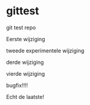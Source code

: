 # gittest
git test repo


Eerste wijziging

tweede experimentele wijziging

derde wijziging

vierde wijziging

bugfix!!!!

Echt de laatste!
